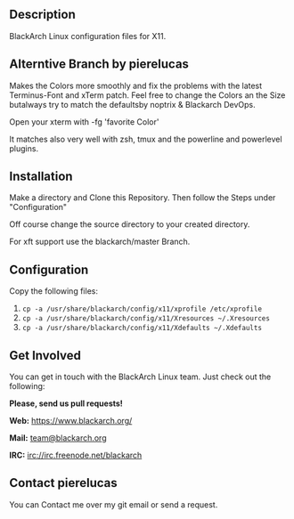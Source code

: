 ## Description

BlackArch Linux configuration files for X11.

## Alterntive Branch  by pierelucas

Makes the Colors more smoothly and fix the
problems with the latest Terminus-Font and xTerm patch. Feel free to change the Colors an the Size butalways try to match the defaultsby noptrix & Blackarch DevOps.

Open your xterm with -fg 'favorite Color'

It matches also very well with zsh, tmux and the powerline and powerlevel plugins.

## Installation

Make a directory and Clone this  Repository. 
Then follow the Steps under "Configuration"

Off course change the source directory to your created directory.

For xft support use the blackarch/master Branch.

## Configuration

Copy the following files:

1. `cp -a /usr/share/blackarch/config/x11/xprofile /etc/xprofile`
2. `cp -a /usr/share/blackarch/config/x11/Xresources ~/.Xresources`
3. `cp -a /usr/share/blackarch/config/x11/Xdefaults ~/.Xdefaults`

## Get Involved

You can get in touch with the BlackArch Linux team. Just check out the following:

**Please, send us pull requests!**

**Web:** https://www.blackarch.org/

**Mail:** team@blackarch.org

**IRC:** [irc://irc.freenode.net/blackarch](irc://irc.freenode.net/blackarch)

## Contact pierelucas

You can Contact me over my git email or send a request.

